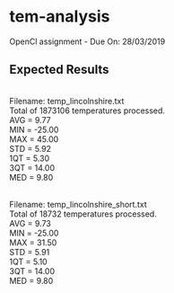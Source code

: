 # tem-analysis
OpenCl assignment - Due On: 28/03/2019

<h2> Expected Results </h2> <br />
Filename: temp_lincolnshire.txt <br />
Total of 1873106 temperatures processed. <br />
AVG = 9.77 <br />
MIN = -25.00 <br />
MAX = 45.00 <br />
STD = 5.92 <br />
1QT = 5.30 <br />
3QT = 14.00 <br />
MED = 9.80 <br />
<br /> 

Filename: temp_lincolnshire_short.txt <br />
Total of 18732 temperatures processed. <br />
AVG = 9.73 <br />
MIN = -25.00 <br />
MAX = 31.50 <br />
STD = 5.91 <br />
1QT = 5.10 <br />
3QT = 14.00 <br />
MED = 9.80 <br />
